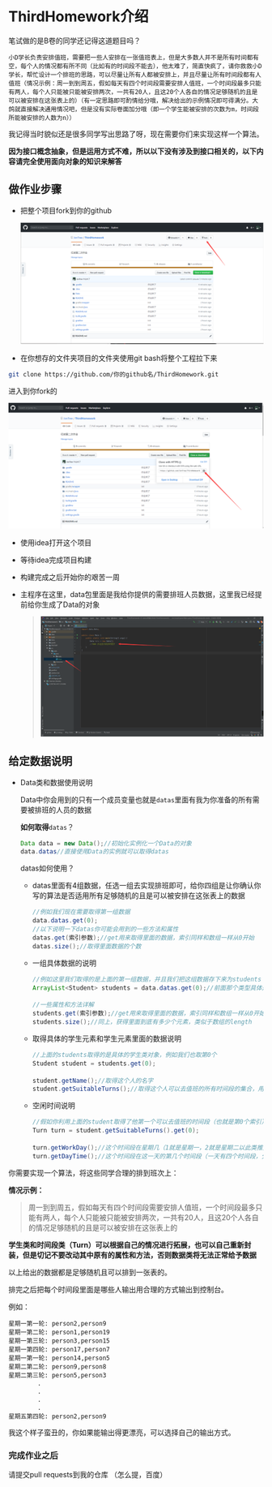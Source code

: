 # ThirdHomework介绍
笔试做的是B卷的同学还记得这道题目吗？

`小D学长负责安排值班，需要把一些人安排在一张值班表上，但是大多数人并不是所有时间都有空，每个人的情况都有所不同（比如有的时间段不能去），他太难了，简直快疯了，请你救救小D学长，帮忙设计一个排班的思路，可以尽量让所有人都被安排上，并且尽量让所有时间段都有人值班（情况示例：周一到到周五，假如每天有四个时间段需要安排人值班，一个时间段最多只能有两人，每个人只能被只能被安排两次，一共有20人，且这20个人各自的情况足够随机的且是可以被安排在这张表上的）（有一定思路即可酌情给分哦，解决给出的示例情况即可得满分。大鸽就直接解决通用情况吧，但是没有实际卷面加分哦（即一个学生能被安排的次数为m，时间段所能被安排的人数为n））`

我记得当时貌似还是很多同学写出思路了呀，现在需要你们来实现这样一个算法。

**因为接口概念抽象，但是运用方式不难，所以以下没有涉及到接口相关的，以下内容请完全使用面向对象的知识来解答**

## 做作业步骤

* 把整个项目fork到你的github

  ![TIM截图20191020000643](README/TIM截图20191020000643.png)

* 在你想存的文件夹项目的文件夹使用git bash将整个工程拉下来

```bash
git clone https://github.com/你的github名/ThirdHomework.git
```

进入到你fork的

![TIM截图20191020000804](README/TIM截图20191020000804.png)

* 使用idea打开这个项目

* 等待idea完成项目构建

* 构建完成之后开始你的艰苦一周

* 主程序在这里，data包里面是我给你提供的需要排班人员数据，这里我已经提前给你生成了Data的对象

  > ![TIM截图20191019230824](README/TIM截图20191019230824.png)

## 给定数据说明

* Data类和数据使用说明

  Data中你会用到的只有一个成员变量也就是`datas`里面有我为你准备的所有需要被排班的人员的数据

  **如何取得**`datas`？

  ```java
  Data data = new Data();//初始化实例化一个Data的对象
  data.datas//直接使用Data的实例就可以取得datas
  ```

  datas如何使用？

  * datas里面有4组数据，任选一组去实现排班即可，给你四组是让你确认你写的算法是否适用所有足够随机的且是可以被安排在这张表上的数据

    ```java
    //例如我们现在需要取得第一组数据
    data.datas.get(0);
    //以下说明一下datas你可能会用到的一些方法和属性
    datas.get(索引参数);//get用来取得里面的数据，索引同样和数组一样从0开始
    datas.size();//取得里面数据的个数
    ```

  * 一组具体数据的说明

    ```java
    //例如这里我们取得的是上面的第一组数据，并且我们把这组数据存下来为students
    ArrayList<Student> students = data.datas.get(0);//前面那个类型具体是什么可以不用在意，自己感兴趣可以去了解，这其实就是你们上一个作业里那个可以自动扩张的动态数组，只是现在里面的数据类型是Student
    
    //一些属性和方法详解
    students.get(索引参数);//get用来取得里面的数据，索引同样和数组一样从0开始
    students.size();//同上，获得里面到底有多少个元素，类似于数组的length
    ```

  * 取得具体的学生元素和学生元素里面的数据说明

    ```java
    //上面的students取得的是具体的学生类对象，例如我们也取第0个
    Student student = students.get(0);
    
    student.getName();//取得这个人的名字
    student.getSuitableTurns();//取得这个人可以去值班的所有时间段的集合，用法同上
    ```

  * 空闲时间说明

    ```java
    //假如你利用上面的student取得了他第一个可以去值班的时间段（也就是第0个索引）
    Turn turn = student.getSuitableTurns().get(0);
    
    turn.getWorkDay();//这个时间段在星期几（1就是星期一，2就是星期二以此类推）
    turn.getDayTime();//这个时间段在这一天的第几个时间段（一天有四个时间段，分别是1，2，3，4）
    
    ```



你需要实现一个算法，将这些同学合理的排到班次上：

**情况示例：**

> 周一到到周五，假如每天有四个时间段需要安排人值班，一个时间段最多只能有两人，每个人只能被只能被安排两次，一共有20人，且这20个人各自的情况足够随机的且是可以被安排在这张表上的

**学生类和时间段类（Turn）可以根据自己的情况进行拓展，也可以自己重新封装，但是切记不要改动其中原有的属性和方法，否则数据类将无法正常给予数据**

以上给出的数据都是足够随机且可以排到一张表的。

排完之后把每个时间段里面是哪些人输出用合理的方式输出到控制台。

例如：

```tiki wiki
星期一第一轮: person2,person9
星期一第二轮: person1,person19
星期一第三轮: person3,person15
星期一第四轮: person17,person7
星期一第一轮: person14,person5
星期二第二轮: person9,person8
星期二第三轮: person5,person3
		.
		.
		.
		.
星期五第四轮: person2,person9
```

我这个样子蛮丑的，你如果能输出得更漂亮，可以选择自己的输出方式。

### 完成作业之后

请提交pull requests到我的仓库 （怎么提，百度）

